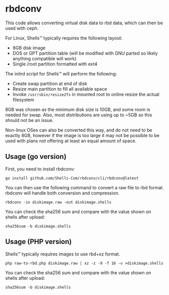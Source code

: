 # rbdconv

This code allows converting virtual disk data to rbd data, which can then be used with ceph.

For Linux, Shells™ typically requires the following layout:

* 8GB disk image
* DOS or GPT partition table (will be modified with GNU parted so likely anything compatible will work)
* Single /root partition formatted with ext4

The initrd script for Shells™ will perform the following:

* Create swap partition at end of disk
* Resize main partition to fill all available space
* Invoke `/usr/sbin/resize2fs` in mounted root to online resize the actual filesystem

8GB was chosen as the minimum disk size is 10GB, and some room is needed for
swap. Also, most distributions are using up to ~5GB so this should not be an
issue.

Non-linux OSes can also be converted this way, and do not need to be exactly
8GB, however if the image is too large it may not be possible to be used with
plans not offering at least an equal amount of space.

## Usage (go version)

First, you need to install rbdconv:

    go install github.com/Shells-Com/rbdconv/cli/rbdconv@latest

You can then use the following command to convert a raw file to rbd format. rbdconv will handle both
conversion and compression.

    rbdconv -in diskimage.raw -out diskimage.shells

You can check the sha256 sum and compare with the value shown on shells after upload:

    sha256sum -b diskimage.shells

## Usage (PHP version)

Shells™ typically requires images to use rbd+xz format.

	php raw-to-rbd.php diskimage.raw | xz -z -9 -T 16 -v >diskimage.shells

You can check the sha256 sum and compare with the value shown on shells after upload:

	sha256sum -b diskimage.shells

